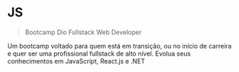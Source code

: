 # JS

> Bootcamp Dio Fullstack Web Developer 


Um bootcamp voltado para quem está em transição, ou no início de carreira e quer ser uma profissional fullstack de alto nível. Evolua seus conhecimentos em JavaScript, React.js e .NET
